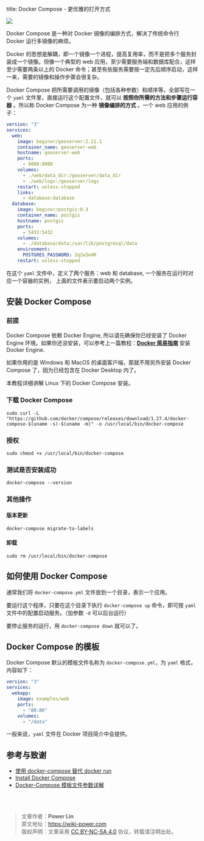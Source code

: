 title: Docker Compose - 更优雅的打开方式

![](https://wiki-media-1253965369.cos.ap-guangzhou.myqcloud.com/img/20210117130925.jpg)

Docker Compose 是一种对 Docker 镜像的编排方式，解决了传统命令行 Docker 运行多镜像的麻烦。

Docker 的思想是解耦，即一个镜像一个进程，提高复用率，而不是把多个服务封装成一个镜像。但像一个典型的 web 应用，至少需要服务端和数据库配合，这样至少需要两条以上的 Docker 命令；甚至有些服务需要按一定先后顺序启动，这样一来，需要的镜像和操作步骤会很复杂。

Docker Compose 把所需要调用的镜像（包括各种参数）和顺序等，全部写在一个 `yaml` 文件里，直接运行这个配置文件，就可以 **按照你所需的方法和步骤运行容器** 。所以称 Docker Compose 为一种 **镜像编排的方式** 。一个 web 应用的例子：

```yaml
version: "3"
services:
  web:
    image: beginor/geoserver:2.11.1
    container_name: geoserver-web
    hostname: geoserver-web
    ports:
      - 8080:8080
    volumes:
      - ./web/data_dir:/geoserver/data_dir
      - ./web/logs:/geoserver/logs
    restart: unless-stopped
    links:
      - database:database
  database:
    image: beginor/postgis:9.3
    container_name: postgis
    hostname: postgis
    ports:
      - 5432:5432
    volumes:
      - ./database/data:/var/lib/postgresql/data
    environment:
      POSTGRES_PASSWORD: 1q2w3e4R
    restart: unless-stopped
```

在这个 `yaml` 文件中，定义了两个服务：web 和 database, 一个服务在运行时对应一个容器的实例， 上面的文件表示要启动两个实例。

## 安装 Docker Compose

### 前提

Docker Compose 依赖 Docker Engine, 所以请先确保你已经安装了 Docker Engine 环境。如果你还没安装，可以参考上一篇教程：[**Docker 简易指南**](https://wiki-power.com/Docker%E7%AE%80%E6%98%93%E6%8C%87%E5%8D%97) 安装 Docker Engine.

如果你用的是 Windows 和 MacOS 的桌面客户端，那就不用另外安装 Docker Compose 了，因为已经包含在 Docker Desktop 内了。

本教程详细讲解 Linux 下的 Docker Compose 安装。

### 下载 Docker Compose

```shell
sudo curl -L "https://github.com/docker/compose/releases/download/1.27.4/docker-compose-$(uname -s)-$(uname -m)" -o /usr/local/bin/docker-compose
```

### 授权

```shell
sudo chmod +x /usr/local/bin/docker-compose
```

### 测试是否安装成功

```shell
docker-compose --version
```

### 其他操作

#### 版本更新

```shell
docker-compose migrate-to-labels
```

#### 卸载

```shell
sudo rm /usr/local/bin/docker-compose
```

## 如何使用 Docker Compose

通常我们将 `docker-compose.yml` 文件放到一个目录，表示一个应用。

要运行这个程序，只要在这个目录下执行 `docker-compose up` 命令，即可按 `yaml` 文件中的配置启动服务。（加参数 `-d` 可以后台运行）

要停止服务的运行，用 `docker-compose down` 就可以了。

## Docker Compose 的模板

Docker Compose 默认的模板文件名称为 `docker-compose.yml`，为 `yaml` 格式，内容如下：

```yaml
version: "3"
services:
  webapp:
    image: examples/web
    ports:
      - "80:80"
    volumes:
      - "/data"
```

一般来说，`yaml` 文件在 Docker 项目简介中会提供。

## 参考与致谢

- [使用 docker-compose 替代 docker run](https://beginor.github.io/2017/06/08/use-compose-instead-of-run.html)
- [Install Docker Compose](https://docs.docker.com/compose/install/#prerequisites)
- [Docker-Compose 模板文件参数详解](https://blog.51cto.com/14154700/2466054)

<br />

<br />

> 文章作者：**Power Lin**  
> 原文地址：<https://wiki-power.com>  
> 版权声明：文章采用 [CC BY-NC-SA 4.0](https://creativecommons.org/licenses/by/4.0/deed.zh) 协议，转载请注明出处。

